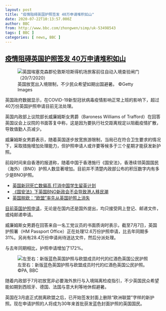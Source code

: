 ```yaml
---
layout: post
title: "疫情阻碍英国护照签发 40万申请堆积如山"
date: 2020-07-22T10:13:57.000Z
author: BBC
from: http://www.bbc.com/zhongwen/simp/uk-53498543
tags: [ BBC ]
categories: [ news, BBC ]
---
```

<!--1595412837000-->
[疫情阻碍英国护照签发 40万申请堆积如山](http://www.bbc.com/zhongwen/simp/uk-53498543)
------

<div>
<figure><img alt="英国埃塞克森郡伦敦斯坦斯得机场旅客前往自动入境查验闸门（20/7/2020）" src="https://ichef.bbci.co.uk/news/600/cpsprodpb/105AA/production/_113568966_gettyimages-1227714457.jpg" referrerpolicy="no-referrer"><br><figcaption>英国放宽出入境限制，不少民众希望如期出国避暑。 ©Getty Images</figcaption></figure><p class="story-body__introduction">英国政府数据显示，在COVID-19新型冠状病毒疫情影响正常上班的影响下，超过40万份英国护照申请目前无法处理。</p><p>英国内政部上议院部长威廉姆斯女男爵（Baroness Williams of Trafford）在回答英国议会上议院的书面答复中称，这是因为要执行社交距离规定以阻截疫情扩散，导致值勤人员减少。</p><p>威廉姆斯女男爵表示，随着英国逐步放宽旅游限制，当局已在符合卫生要求的情况下，采取措施增加处理能力，但护照申请人或许要等候多于三个星期才能获发新护照。</p><p>前段时间来自香港的报道称，随着中国于香港施行《国安法》，香港续领英国国民（海外）（BNO）护照人数显著增加。目前并不清楚内政部公布的积压数字内有多少是BNO护照。</p><ul class="story-body__unordered-list"><li class="story-body__list-item"><a href="http://www.bbc.com/zhongwen/simp/uk-53436851" class="story-body__link">英国新冠死亡数偏高 打消中国学生留英计划</a></li><li class="story-body__list-item"><a href="http://www.bbc.com/zhongwen/simp/chinese-news-53349211" class="story-body__link">《国安法》下英国BNO新政会不会导致港人移民潮</a></li><li class="story-body__list-item"><a href="http://www.bbc.com/zhongwen/simp/uk-47839876" class="story-body__link">英国脱欧：“欧盟”率先从英国护照上消失</a></li></ul><p><a href="https://www.gov.uk/apply-renew-passport" class="story-body__link-external">目前英国护照申请</a>，无论是在国内还是国外提出，均只接受网上登记、邮递文件，或纯邮递申请。</p><p>威廉姆斯女男爵在回答来自一名工党议员的书面质询时表示，截至7月7日，英国护照署（HM Passport Office）正在处理12.6万份护照申请，比去年同期多31%。另尚有28.4万份申请尚待送达文件，然后分派处理。</p><p>与去年同期相比，护照申请增加了172%。</p><figure><img alt="左至右：新版蓝色英国护照与欧盟成员时代的红酒色英国公民护照" src="https://ichef.bbci.co.uk/news/600/cpsprodpb/17655/production/_110992859_bluepassports.jpg" referrerpolicy="no-referrer"><br><figcaption>左至右：新版蓝色英国护照与欧盟成员时代的红酒色英国公民护照。 ©PA, BBC</figcaption></figure><p>随着内政部于7月初放宽非必要海外旅行与入境隔离检疫指引，不少英国民众希望能如期到西班牙、德国、法国与意大利等地休假避暑。</p><p>英国在3月底正式脱离欧盟之后，已开始签发封面上删除“欧洲联盟”字样的新护照。现在申请护照的人将成为30年来首批获发蓝色封面护照的英国国民。</p>
</div>
